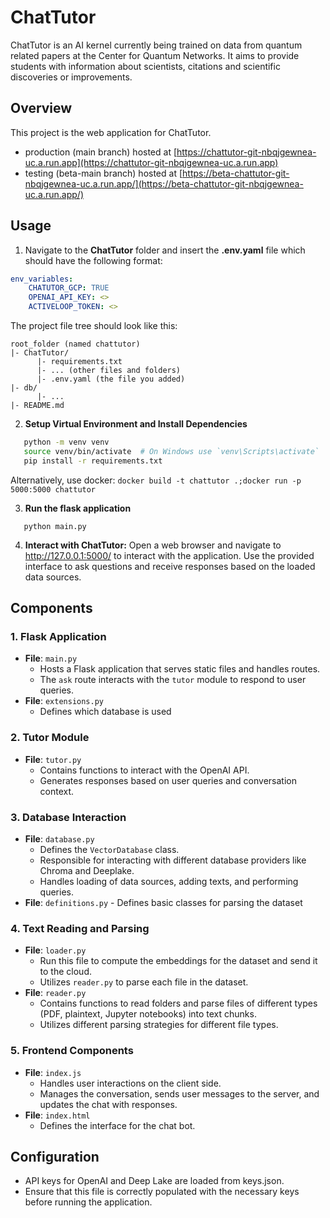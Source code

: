 # ChatTutor

ChatTutor is an AI kernel currently being trained on data from quantum related papers at the Center for Quantum Networks. It aims to provide students with information about scientists, citations and scientific discoveries or improvements. 

## Overview
This project is the web application for ChatTutor.

- production (main branch) hosted at [https://chattutor-git-nbqjgewnea-uc.a.run.app](https://chattutor-git-nbqjgewnea-uc.a.run.app)
- testing (beta-main branch) hosted at [https://beta-chattutor-git-nbqjgewnea-uc.a.run.app/](https://beta-chattutor-git-nbqjgewnea-uc.a.run.app/)

## Usage

1. Navigate to the **ChatTutor** folder and insert the **.env.yaml** file which should
have the following format:

```yaml
env_variables:
    CHATUTOR_GCP: TRUE
    OPENAI_API_KEY: <>
    ACTIVELOOP_TOKEN: <>
```

The project file tree should look like this:

```
root_folder (named chattutor)
|- ChatTutor/
      |- requirements.txt
      |- ... (other files and folders)
      |- .env.yaml (the file you added)
|- db/
      |- ...
|- README.md
```

2. **Setup Virtual Environment and Install Dependencies**
```sh
   python -m venv venv
   source venv/bin/activate  # On Windows use `venv\Scripts\activate`
   pip install -r requirements.txt
```
Alternatively, use docker:
```docker build -t chattutor .;docker run -p 5000:5000 chattutor```

3. **Run the flask application**
```
   python main.py
```

4. **Interact with ChatTutor:**
Open a web browser and navigate to http://127.0.0.1:5000/ to interact with the application. Use the provided interface to ask questions and receive responses based on the loaded data sources.

## Components

### 1. **Flask Application**
   - **File**: `main.py`
     - Hosts a Flask application that serves static files and handles routes.
     - The `ask` route interacts with the `tutor` module to respond to user queries.
   - **File**: `extensions.py`
     - Defines which database is used


### 2. **Tutor Module**
   - **File**: `tutor.py`
     - Contains functions to interact with the OpenAI API.
     - Generates responses based on user queries and conversation context.


### 3. **Database Interaction**
   - **File**: `database.py`
     - Defines the `VectorDatabase` class.
     - Responsible for interacting with different database providers like Chroma and Deeplake.
     - Handles loading of data sources, adding texts, and performing queries.
   -  **File**: `definitions.py`
     - Defines basic classes for parsing the dataset


### 4. **Text Reading and Parsing**
   - **File**: `loader.py`
     - Run this file to compute the embeddings for the dataset and send it to the cloud.
     - Utilizes `reader.py` to parse each file in the dataset.
   - **File**: `reader.py`
     - Contains functions to read folders and parse files of different types (PDF, plaintext, Jupyter notebooks) into text chunks.
     - Utilizes different parsing strategies for different file types.


### 5. **Frontend Components**
   - **File**: `index.js`
     - Handles user interactions on the client side.
     - Manages the conversation, sends user messages to the server, and updates the chat with responses.
 - **File**: `index.html`
     - Defines the interface for the chat bot.

## Configuration
- API keys for OpenAI and Deep Lake are loaded from keys.json.
- Ensure that this file is correctly populated with the necessary keys before running the application.
